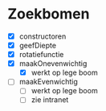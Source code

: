 # Zoekbomen

- [x] constructoren
- [x] geefDiepte
- [x] rotatiefunctie
- [x] maakOnevenwichtig
  - [x] werkt op lege boom
- [ ] maakEvenwichtig
  - [ ] werkt op lege boom
  - [ ] zie intranet
